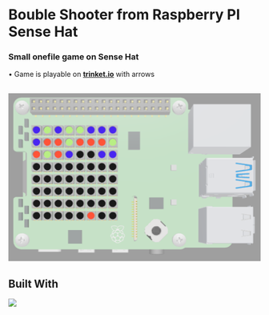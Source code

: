 # Bouble Shooter from Raspberry PI Sense Hat

<h3 align="left">Small onefile game on Sense Hat</h3>
• Game is playable on <a href="https://trinket.io/sense-hat"><strong>trinket.io</strong></a> with arrows

## 

<div align="center">
  <img src="pics/screenshot.png">
</div>

## Built With

<a href="https://www.python.org/">
  <img src="https://img.shields.io/badge/python-3670A0?style=for-the-badge&logo=python&logoColor=ffdd54">
</a>
